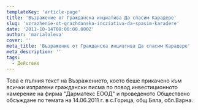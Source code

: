 ```yaml
---
templateKey: 'article-page'
title: 'Възражение от Гражданска инциатива Да спасим Карадере'
slug: 'vzrazhenie-ot-grazhdanska-incziativa-da-spasim-karadere'
date: '2011-10-14T00:00:00.000Z'
author: 'marialaleva'
cover: ''
meta_title: 'Възражение от Гражданска инциатива Да спасим Карадере'
meta_description: ''
tags:
  - Действие
---
```


Това е пълния текст на Възражението, което беше прикачено към всички изпратени граждански писма по повод инвестиционното намерение на фирма "Дарматекс ЕООД" и проведеното Обществено обсъждане по темата на 14.06.2011 г. в с.Горица, общ.Бяла, обл.Варна.
